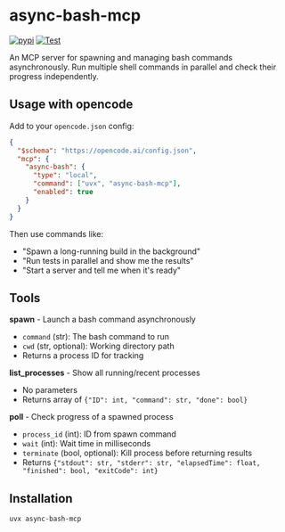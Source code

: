 # async-bash-mcp

[![pypi](https://img.shields.io/pypi/v/async-bash-mcp)](https://pypi.org/project/async-bash-mcp/) [![Test](https://github.com/xhuw/async-bash-mcp/actions/workflows/test.yaml/badge.svg)](https://github.com/xhuw/async-bash-mcp/actions/workflows/test.yaml)

An MCP server for spawning and managing bash commands asynchronously. Run multiple shell commands in parallel and check their progress independently.

## Usage with opencode

Add to your `opencode.json` config:

```json
{
  "$schema": "https://opencode.ai/config.json",
  "mcp": {
    "async-bash": {
      "type": "local",
      "command": ["uvx", "async-bash-mcp"],
      "enabled": true
    }
  }
}
```

Then use commands like:
- "Spawn a long-running build in the background"
- "Run tests in parallel and show me the results"
- "Start a server and tell me when it's ready"

## Tools

**spawn** - Launch a bash command asynchronously
- `command` (str): The bash command to run
- `cwd` (str, optional): Working directory path
- Returns a process ID for tracking

**list_processes** - Show all running/recent processes
- No parameters
- Returns array of `{"ID": int, "command": str, "done": bool}`

**poll** - Check progress of a spawned process
- `process_id` (int): ID from spawn command
- `wait` (int): Wait time in milliseconds
- `terminate` (bool, optional): Kill process before returning results
- Returns `{"stdout": str, "stderr": str, "elapsedTime": float, "finished": bool, "exitCode": int}`

## Installation

```bash
uvx async-bash-mcp
```
